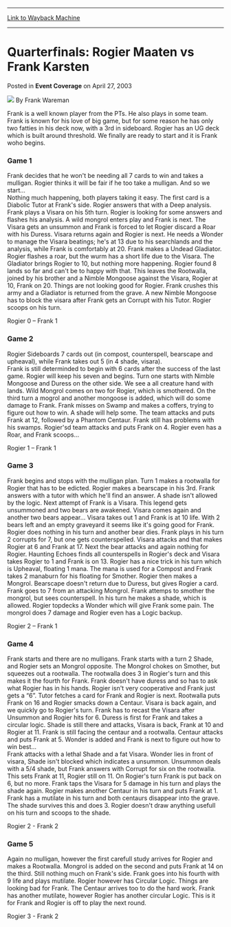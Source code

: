 
---
[Link to Wayback Machine](https://web.archive.org/web/20220119140339/https://magic.wizards.com/en/articles/archive/event-coverage/quarterfinals-rogier-maaten-vs-frank-karsten-2003-04-27)

[_metadata_:author]:- "Frank Wareman"
[_metadata_:description]:- "Frank is a well known player from the PTs. He also plays in some team. Frank is known for his love of big game, but for some reason he has only two fatties in his deck now, with a 3rd in sideboard. Rogier has an UG deck which is built around threshold. We finally are ready to start and it is Frank woho begins.Game 1Frank decides that he won't be needing all 7 cards to win and"
[_metadata_:generator]:- "Drupal 7 (http://drupal.org)"
[_metadata_:node]:- "595111"
[_metadata_:publish_date]:- "2003-04-27"
[_metadata_:source]:- "div-main-content"
[_metadata_:title]:- "Quarterfinals: Rogier Maaten vs Frank Karsten"
[_metadata_:wayback_capture_timestamp]:- "2022-01-19 14:03:39"
[_metadata_:wayback_raw_url]:- "https://web.archive.org/web/20220119140339id_/https://magic.wizards.com/en/articles/archive/event-coverage/quarterfinals-rogier-maaten-vs-frank-karsten-2003-04-27"
[_metadata_:wayback_url]:- "https://magic.wizards.com/en/articles/archive/event-coverage/quarterfinals-rogier-maaten-vs-frank-karsten-2003-04-27"
---


Quarterfinals: Rogier Maaten vs Frank Karsten
=============================================



 Posted in **Event Coverage**
 on April 27, 2003 






![](https://media.magic.wizards.com/styles/auth_small/public/generic-avatar-150_241.png)
By Frank Wareman











Frank is a well known player from the PTs. He also plays in some team. Frank is known for his love of big game, but for some reason he has only two fatties in his deck now, with a 3rd in sideboard. Rogier has an UG deck which is built around threshold. We finally are ready to start and it is Frank woho begins.

### Game 1

Frank decides that he won't be needing all 7 cards to win and takes a mulligan. Rogier thinks it will be fair if he too take a mulligan. And so we start…  
 Nothing much happening, both players taking it easy. The first card is a Diabolic Tutor at Frank's side. Rogier answers that with a Deep analysis. Frank plays a Visara on his 5th turn. Rogier is looking for some answers and flashes his analysis. A wild mongrol enters play and Frank is next. The Visara gets an unsummon and Frank is forced to let Rogier discard a Roar with his Duress. Visara returns again and Rogier is next. He needs a Wonder to manage the Visara beatings; he's at 13 due to his searchlands and the analysis, while Frank is comfortably at 20. Frank makes a Undead Gladiator. Rogier flashes a roar, but the wurm has a short life due to the Visara. The Gladiator brings Rogier to 10, but nothing more happening. Rogier found 8 lands so far and can't be to happy with that. This leaves the Rootwalla, joined by his brother and a Nimble Mongoose against the Visara, Rogier at 10, Frank on 20. Things are not looking good for Rogier. Frank crushes this army and a Gladiator is returned from the grave. A new Nimble Mongoose has to block the visara after Frank gets an Corrupt with his Tutor. Rogier scoops on his turn.

Rogier 0 – Frank 1

### Game 2

Rogier Sideboards 7 cards out (in compost, counterspell, bearscape and upheaval), while Frank takes out 5 (in 4 shade, visara).   
 Frank is still determinded to begin with 6 cards after the success of the last game. Rogier will keep his seven and begins. Turn one starts with Nimble Mongoose and Duress on the other side. We see a all creature hand with lands. Wild Mongrol comes on two for Rogier, which is smothered. On the third turn a mogrol and another mongoose is added, which will do some damage to Frank. Frank misses on Swamp and makes a coffers, trying to figure out how to win. A shade will help some. The team attacks and puts Frank at 12, followed by a Phantom Centaur. Frank still has problems with his swamps. Rogier'sd team attacks and puts Frank on 4. Rogier even has a Roar, and Frank scoops…

Rogier 1 – Frank 1

### Game 3

Frank begins and stops with the mulligan plan. Turn 1 makes a rootwalla for Rogier that has to be edicted. Rogier makes a bearscape in his 3rd. Frank answers with a tutor with which he'll find an answer. A shade isn't allowed by the logic. Next attempt of Frank is a Visara. This legend gets unsummoned and two bears are awakened. Visara comes again and another two bears appear… Visara takes out 1 and Frank is at 10 life. With 2 bears left and an empty graveyard it seems like it's going good for Frank. Rogier does nothing in his turn and another bear dies. Frank plays in his turn 2 corrupts for 7, but one gets counterspelled. Visara attacks and that makes Rogier at 6 and Frank at 17. Next the bear attacks and again nothing for Rogier. Haunting Echoes finds all counterspells in Rogier's deck and Visara takes Rogier to 1 and Frank is on 13. Rogier has a nice trick in his turn which is Upheaval, floating 1 mana. The mana is used for a Compost and Frank takes 2 manaburn for his floating for Smother. Rogier then makes a Mongrol. Bearscape doesn't return due to Duress, but gives Rogier a card. Frank goes to 7 from an attacking Mongrol. Frank attemps to smother the mongrol, but sees counterspell. In his turn he makes a shade, which is allowed. Rogier topdecks a Wonder which will give Frank some pain. The mongrol does 7 damage and Rogier even has a Logic backup.

Rogier 2 – Frank 1

### Game 4

Frank starts and there are no mulligans. Frank starts with a turn 2 Shade, and Rogier sets an Mongrol opposite. The Mongrol chokes on Smother, but squeezes out a rootwalla. The rootwalla does 3 in Rogier's turn and this makes it the fourth for Frank. Frank doesn't have duress and so has to ask what Rogier has in his hands. Rogier isn't very cooperative and Frank just gets a “6”. Tutor fetches a card for Frank and Rogier is next. Rootwalla puts Frank on 16 and Rogier smacks down a Centaur. Visara is back again, and we quickly go to Rogier's turn. Frank has to recast the Visara after Unsummon and Rogier hits for 6. Duress is first for Frank and takes a circular logic. Shade is still there and attacks, Visara is back, Frank at 10 and Rogier at 11. Frank is still facing the centaur and a rootwalla. Centaur attacks and puts Frank at 5. Wonder is added and Frank is next to figure out how to win best…   
 Frank attacks with a lethal Shade and a fat Visara. Wonder lies in front of visara, Shade isn't blocked which indicates a unsummon. Unsummon deals with a 5/4 shade, but Frank answers with Corrupt for six on the rootwalla. This sets Frank at 11, Rogier still on 11. On Rogier's turn Frank is put back on 6, but no more. Frank taps the Visara for 5 damage in his turn and plays the shade again. Rogier makes another Centaur in his turn and puts Frank at 1. Frank has a mutilate in his turn and both centaurs disappear into the grave. The shade survives this and does 3. Rogier doesn't draw anything usefull on his turn and scoops to the shade.

Rogier 2 - Frank 2

### Game 5

Again no mulligan, however the first carefull study arrives for Rogier and makes a Rootwalla. Mongrol is added on the second and puts Frank at 14 on the third. Still nothing much on Frank's side. Frank goes into his fourth with 9 life and plays mutilate. Rogier however has Circular Logic. Things are looking bad for Frank. The Centaur arrives too to do the hard work. Frank has another mutilate, however Rogier has another circular Logic. This is it for Frank and Rogier is off to play the next round.

Rogier 3 - Frank 2







